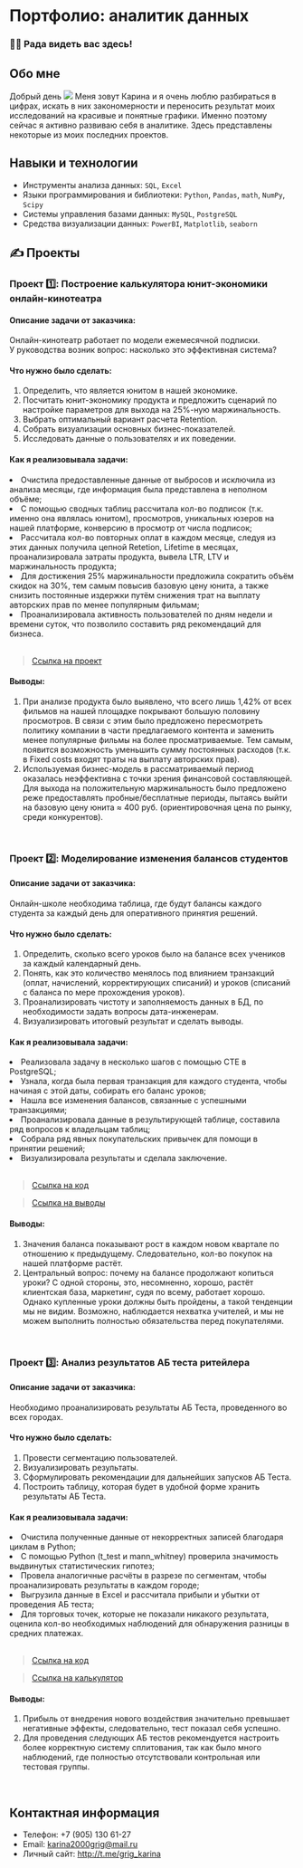 

<!--
**karinagri05/karinagri05** is a ✨ _special_ ✨ repository because its `README.md` (this file) appears on your GitHub profile.

Here are some ideas to get you started:

- 🔭 I’m currently working on ...
- 🌱 I’m currently learning ...
- 👯 I’m looking to collaborate on ...
- 🤔 I’m looking for help with ...
- 💬 Ask me about ...
- 📫 How to reach me: ...
- 😄 Pronouns: ...
- ⚡ Fun fact: ...
👋-->

# Портфолио: аналитик данных

### :man_technologist: Рада видеть вас здесь! 

## Обо мне 

Добрый день ![](https://user-images.githubusercontent.com/18350557/176309783-0785949b-9127-417c-8b55-ab5a4333674e.gif) Меня зовут Карина и я очень люблю разбираться в цифрах, искать в них закономерности и переносить результат моих исследований на красивые и понятные графики. Именно поэтому сейчас я активно развиваю себя в аналитике. Здесь представлены некоторые из моих последних проектов.

## Навыки и технологии
- Инструменты анализа данных: ``SQL``, ``Excel``
- Языки программирования и библиотеки: ``Python``, ``Pandas``, ``math``, ``NumPy``, ``Scipy``
- Системы управления базами данных: ``MySQL``, ``PostgreSQL``
- Средства визуализации данных: ``PowerBI``, ``Matplotlib``, ``seaborn``




## ✍️ Проекты
### Проект 1️⃣: Построение калькулятора юнит-экономики онлайн-кинотеатра
#### Описание задачи от заказчика:
Онлайн-кинотеатр работает по модели ежемесячной подписки. У руководства возник вопрос: насколько это эффективная система? 
#### Что нужно было сделать:
<ol>
  <li>Определить, что является юнитом в нашей экономике.</li>
  <li>Посчитать юнит-экономику продукта и предложить сценарий по настройке параметров для выхода на 25%-ную маржинальность.</li>
  <li>Выбрать оптимальный вариант расчета Retention.</li>
  <li>Собрать визуализации основных бизнес-показателей.</li>
  <li>Исследовать данные о пользователях и их поведении.</li>
</ol>

#### Как я реализовывала задачи:
  <li>Очистила предоставленные данные от выбросов и исключила из анализа месяцы, где информация была представлена в неполном объёме;</li>
  <li>С помощью сводных таблиц рассчитала кол-во подписок (т.к. именно она являлась юнитом), просмотров, уникальных юзеров на нашей платформе, конверсию в просмотр от числа подписок;</li>
  <li>Рассчитала кол-во повторных оплат в каждом месяце, следуя из этих данных получила цепной Retetion, Lifetime в месяцах, проанализировала затраты продукта, вывела LTR, LTV и маржинальность продукта;</li>
  <li>Для достижения 25% маржинальности предложила сократить объём скидок на 30%, тем самым повысив базовую цену юнита, а также снизить постоянные издержки путём снижения трат на выплату авторских прав по менее популярным фильмам;</li>
  <li>Проанализировала активность пользователей по дням недели и времени суток, что позволило составить ряд рекомендаций для бизнеса.</li>
<br> 

> <a href="https://docs.google.com/presentation/d/13FEhcG3LkQPQICJjCt5iCVOlbMui11wM/edit#slide=id.p7">Ссылка на проект</a>

#### Выводы:
<ol>
  <li>При анализе продукта было выявлено, что всего лишь 1,42% от всех фильмов на нашей площадке покрывают большую половину просмотров. В связи с этим было предложено пересмотреть политику компании в части предлагаемого контента и заменить менее популярные фильмы на более просматриваемые. Тем самым, появится возможность уменьшить сумму постоянных расходов (т.к. в Fixed costs входят траты на выплату авторских прав). </li>
  <li>Используемая бизнес-модель в рассматриваемый период оказалась неэффективна с точки зрения финансовой составляющей. Для выхода на положительную маржинальность было предложено реже предоставлять пробные/бесплатные периоды, пытаясь выйти на базовую цену юнита ≈ 400 руб. (ориентировочная цена по рынку, среди конкурентов).</li>
</ol>
<br> 

### Проект 2️⃣: Моделирование изменения балансов студентов
#### Описание задачи от заказчика:
Онлайн-школе необходима таблица, где будут балансы каждого студента за каждый день для оперативного принятия решений.
#### Что нужно было сделать:
<ol>
  <li>Определить, сколько всего уроков было на балансе всех учеников за каждый календарный день.</li>
  <li>Понять, как это количество менялось под влиянием транзакций (оплат, начислений, корректирующих списаний) и уроков (списаний с баланса по мере прохождения уроков). </li>
  <li>Проанализировать чистоту и заполняемость данных в БД, по необходимости задать вопросы дата-инженерам.</li>
  <li>Визуализировать итоговый результат и сделать выводы.</li>
</ol>

#### Как я реализовывала задачи:
  <li>Реализовала задачу в несколько шагов с помощью CTE в PostgreSQL;</li>
  <li>Узнала, когда была первая транзакция для каждого студента, чтобы начиная с этой даты, собирать его баланс уроков;</li>
  <li>Нашла все изменения балансов, связанные с успешными транзакциями;</li>
  <li>Проанализировала данные в результирующей таблице, составила ряд вопросов к владельцам таблиц;</li>
  <li>Собрала ряд явных покупательских привычек для помощи в принятии решений;</li>
  <li>Визуализировала результаты и сделала заключение.</li>
<br> 

> <a href="https://docs.google.com/document/d/1KcSmRv8NOIO2uY57ye0Vav6pJNRSB08K9ctrennSevg/edit">Ссылка на код</a>

</ol>

> <a href="https://docs.google.com/spreadsheets/d/1r9ksn-AFldo5eUZW4YNWY3_YPoflt_fd/edit#gid=1488360451">Ссылка на выводы</a>


#### Выводы:
<ol>
  <li>Значения баланса показывают рост в каждом новом квартале по отношению к предыдущему. Следовательно, кол-во покупок на нашей платформе растёт.</li>
  <li>Центральный вопрос: почему на балансе продолжают копиться уроки? С одной стороны, это, несомненно, хорошо, растёт клиентская база, маркетинг, судя по всему, работает хорошо. Однако купленные уроки должны быть пройдены, а такой тенденции мы не видим. Возможно, наблюдается нехватка учителей, и мы не можем выполнить полностью обязательства перед покупателями.</li>
</ol>
<br> 

### Проект 3️⃣: Анализ результатов АБ теста ритейлера
#### Описание задачи от заказчика:
Необходимо проанализировать результаты АБ Теста, проведенного во всех городах.
#### Что нужно было сделать:
<ol>
  <li>Провести сегментацию пользователей.</li>
  <li>Визуализировать результаты.</li>
  <li>Сформулировать рекомендации для дальнейших запусков АБ Теста.</li>
  <li>Построить таблицу, которая будет в удобной форме хранить результаты АБ Теста.</li>
 
</ol>

#### Как я реализовывала задачи:
  <li>Очистила полученные данные от некорректных записей благодаря циклам в Python;</li>
  <li>С помощью Python (t_test и mann_whitney) проверила значимость выдвинутых статистических гипотез;</li>
  <li>Провела аналогичные расчёты в разрезе по сегментам, чтобы проанализировать результаты в каждом городе;</li>
  <li>Выгрузила данные в Excel и рассчитала прибыли и убытки от проведения АБ теста;</li>
  <li>Для торговых точек, которые не показали никакого результата, оценила кол-во необходимых наблюдений для обнаружения разницы в средних платежах.</li>
<br> 

> <a href="https://drive.google.com/file/d/1upxr1RzxlTfvaK36y9-BmhxDdG8sOe40/view?usp=sharing">Ссылка на код</a>

</ol>

> <a href="https://docs.google.com/spreadsheets/d/1F7IjEjfITa4G-ro0iR6XbLA8hk1sMbTa/edit?usp=sharing&ouid=113881805584822489931&rtpof=true&sd=true">Ссылка на калькулятор</a> 

#### Выводы:
<ol>
  <li>Прибыль от внедрения нового воздействия значительно превышает негативные эффекты, следовательно, тест показал себя успешно.</li>
  <li>Для проведения следующих АБ тестов рекомендуется настроить более корректную систему сплитования, так как было много наблюдений, где полностью отсутствовали контрольная или тестовая группы.</li>
</ol>
<br> 

## Контактная информация
- Телефон: +7 (905) 130 61-27
- Email: karina2000grig@mail.ru
- Личный сайт: http://t.me/grig_karina

